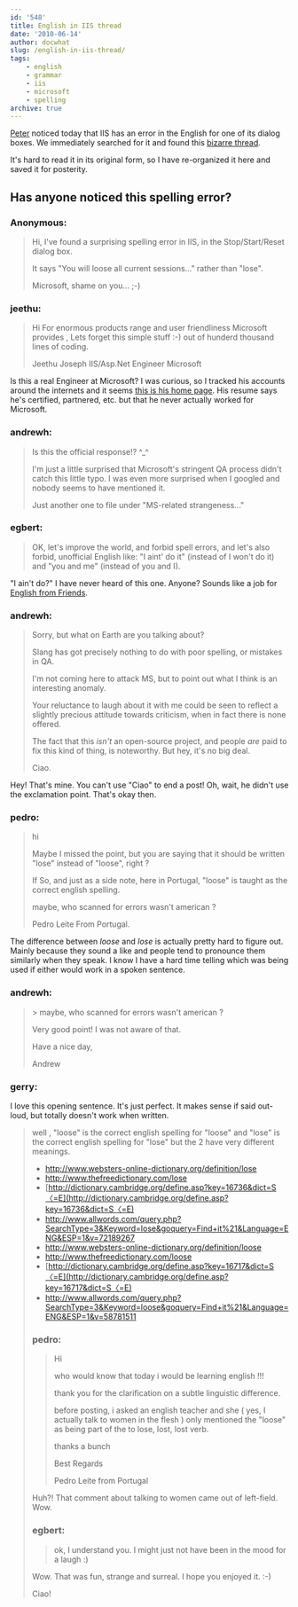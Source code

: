```yaml
---
id: '548'
title: English in IIS thread
date: '2010-06-14'
author: docwhat
slug: /english-in-iis-thread/
tags:
    - english
    - grammar
    - iis
    - microsoft
    - spelling
archive: true
---
```


[Peter](http://peterpawlowski.com/) noticed today that IIS has an error in the
English for one of its dialog boxes. We immediately searched for it and found
this [bizarre thread](http://msdn.itags.org/iis/21911/).

<!-- more -->

It's hard to read it in its original form, so I have re-organized it here and
saved it for posterity.

<h2>Has anyone noticed this spelling error?</h2>

<h3>Anonymous:</h3>

<blockquote>Hi, I've found a surprising spelling error in IIS, in the Stop/Start/Reset dialog box.

It says "You will loose all current sessions..." rather than "lose".

Microsoft, shame on you... ;-)</blockquote>

<h3>jeethu:</h3>

<blockquote>Hi
For enormous products range and user friendliness Microsoft provides , Lets forget this simple stuff :-) out of hunderd thousand lines of coding.

Jeethu Joseph IIS/Asp.Net Engineer Microsoft</blockquote>

Is this a real Engineer at Microsoft? I was curious, so I tracked his accounts
around the internets and it seems
<a href="http://mysite.sharepointlogics.com/">this is his home page</a>. His
resume says he's certified, partnered, etc. but that he never actually worked
for Microsoft.

<h3>andrewh:</h3>

<blockquote>Is this the official response!? ^_^

I'm just a little surprised that Microsoft's stringent QA process didn't catch
this little typo. I was even more surprised when I googled and nobody seems to
have mentioned it.

Just another one to file under "MS-related strangeness..."</blockquote>

<h3>egbert:</h3>

<blockquote>OK, let's improve the world, and forbid spell errors, and let's also forbid, unofficial English like: "I aint' do it" (instead of I won't do it) and "you and me" (instead of you and I).</blockquote>

"I ain't do?" I have never heard of this one. Anyone? Sounds like a job for
<a href="http://englishfromfriends.com/">English from Friends</a>.

<h3>andrewh:</h3>

<blockquote>Sorry, but what on Earth are you talking about?

Slang has got precisely nothing to do with poor spelling, or mistakes in QA.

I'm not coming here to attack MS, but to point out what I think is an
interesting anomaly.

Your reluctance to laugh about it with me could be seen to reflect a slightly
precious attitude towards criticism, when in fact there is none offered.

The fact that this _isn't_ an open-source project, and people _are_ paid to
fix this kind of thing, is noteworthy. But hey, it's no big deal.

Ciao.</blockquote>

Hey! That's mine. You can't use "Ciao" to end a post! Oh, wait, he didn't use
the exclamation point. That's okay then.

<h3>pedro:</h3>

<blockquote>hi

Maybe I missed the point, but you are saying that it should be written "lose"
instead of "loose", right ?

If So, and just as a side note, here in Portugal, "loose" is taught as the
correct english spelling.

maybe, who scanned for errors wasn't american ?

Pedro Leite From Portugal.</blockquote>

The difference between <em>loose</em> and <em>lose</em> is actually pretty
hard to figure out. Mainly because they sound a like and people tend to
pronounce them similarly when they speak. I know I have a hard time telling
which was being used if either would work in a spoken sentence.

<h3>andrewh:</h3>

<blockquote>&gt; maybe, who scanned for errors wasn't american ?

Very good point! I was not aware of that.

Have a nice day,

Andrew</blockquote>

<h3>gerry:</h3>

I love this opening sentence. It's just perfect. It makes sense if said
out-loud, but totally doesn't work when written.

<blockquote>well , "loose" is the correct english spelling for "loose" and "lose" is the correct english spelling for "lose" but the 2 have very different meanings.

-   <http://www.websters-online-dictionary.org/definition/lose>
-   <http://www.thefreedictionary.com/lose>
-   [http://dictionary.cambridge.org/define.asp?key=16736&dict=S〈=E](http://dictionary.cambridge.org/define.asp?key=16736&dict=S〈=E)
-   <http://www.allwords.com/query.php?SearchType=3&Keyword=lose&goquery=Find+it%21&Language=ENG&ESP=1&v=72189267>
-   <http://www.websters-online-dictionary.org/definition/loose>
-   <http://www.thefreedictionary.com/loose>
-   [http://dictionary.cambridge.org/define.asp?key=16717&dict=S〈=E](http://dictionary.cambridge.org/define.asp?key=16717&dict=S〈=E)
-   <http://www.allwords.com/query.php?SearchType=3&Keyword=loose&goquery=Find+it%21&Language=ENG&ESP=1&v=58781511>

<h3>pedro:</h3>

<blockquote>Hi

who would know that today i would be learning english !!!

thank you for the clarification on a subtle linguistic difference.

before posting, i asked an english teacher and she ( yes, I actually talk to
women in the flesh ) only mentioned the "loose" as being part of the to lose,
lost, lost verb.

thanks a bunch

Best Regards

Pedro Leite from Portugal</blockquote>

Huh?! That comment about talking to women came out of left-field. Wow.

<h3>egbert:</h3>

<blockquote>ok, I understand you. I might just not have been in the mood for a laugh :)</blockquote>

Wow. That was fun, strange and surreal. I hope you enjoyed it. :-)

Ciao!
